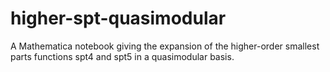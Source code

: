 # higher-spt-quasimodular
A Mathematica notebook giving the expansion of the higher-order smallest parts functions spt4 and spt5 in a quasimodular basis.
